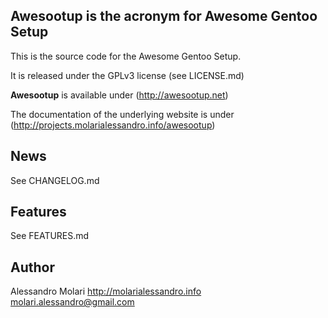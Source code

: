 ## Awesootup is the acronym for Awesome Gentoo Setup

This is the source code for the Awesome Gentoo Setup.

It is released under the GPLv3 license (see LICENSE.md)

**Awesootup** is available under (http://awesootup.net)

The documentation of the underlying website is under (http://projects.molarialessandro.info/awesootup)


## News

See CHANGELOG.md


## Features

See FEATURES.md


## Author

Alessandro Molari
http://molarialessandro.info
molari.alessandro@gmail.com
